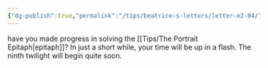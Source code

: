 ```yaml
---
{"dg-publish":true,"permalink":"/tips/beatrice-s-letters/letter-e2-04/","created":"2025-03-19T09:06:59.520+01:00","updated":"2025-03-18T19:58:35.915+01:00"}
---
```


have you made progress in solving the [[Tips/The Portrait Epitaph\|epitaph]]?
In just a short while, your time will be up in a flash.
The ninth twilight will begin quite soon.